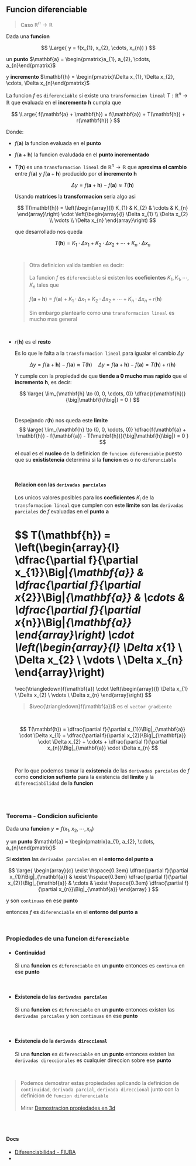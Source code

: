 ## Funcion diferenciable

> Caso $\mathbb{R}^{n} \to \mathbb{R}$

Dada una **funcion** 

$$
\Large{
    y = f(x_{1}, x_{2}, \cdots,  x_{n})
}
$$

un **punto** $\mathbf{a} = \begin{pmatrix}a_{1}, a_{2}, \cdots, a_{n}\end{pmatrix}$

y **incremento** $\mathbf{h} = \begin{pmatrix}\Delta x_{1}, \Delta x_{2}, \cdots, \Delta x_{n}\end{pmatrix}$

La funcion $f$ es `diferenciable` si existe una `transformacion lineal` $T:\mathbb{R}^{n} \to \mathbb{R}$ que evaluada en el **incremento** $\mathbf{h}$ cumpla que

$$
\Large{
    f(\mathbf{a} + \mathbf{h}) = f(\mathbf{a}) + T(\mathbf{h}) + r(\mathbf{h})
}
$$

Donde: 

- $f(\mathbf{a})$ la funcion evaluada en el **punto**

- $f(\mathbf{a} + \mathbf{h})$ la funcion evaludada en el **punto incrementado**

- $T(\mathbf{h})$ es una `transformacion lineal` de $\mathbb{R}^{n} \to \mathbb{R}$ que **aproxima el cambio** entre $f(\mathbf{a})$ y $f(\mathbf{a} + \mathbf{h})$  producido por el **incremento** $\mathbf{h}$

    $$
    \Delta y = f(\mathbf{a} + \mathbf{h}) - f(\mathbf{a}) \approx T(\mathbf{h})
    $$

    Usando **matrices** la **transformacion** seria algo asi

    $$
    T(\mathbf{h}) = \left(\begin{array}{l}
        K_{1} & K_{2} & \cdots &  K_{n}
    \end{array}\right)
    \cdot 
    \left(\begin{array}{l}
        \Delta x_{1} \\ \Delta x_{2} \\ \vdots \\  \Delta x_{n}
    \end{array}\right)
    $$

    que desarrollado nos queda

    $$
        T(\mathbf{h}) = K_{1} \cdot \Delta x_{1} + K_{2} \cdot \Delta x_{2} + \cdots +  K_{n} \cdot \Delta x_{n}
    $$
    <br>

    > Otra definicion valida tambien es decir:
    > <br><br>
    > La funcion $f$ es `diferenciable` si existen los **coeficientes** $K_{1}, K_{1}, \cdots, K_{n}$ tales que
    > <br><br>
    > $f(\mathbf{a} + \mathbf{h}) = f(\mathbf{a}) + K_{1} \cdot \Delta x_{1} + K_{2} \cdot \Delta x_{2} + \cdots +  K_{n} \cdot \Delta x_{n} + r(\mathbf{h})$
    > <br><br>
    > Sin embargo plantearlo como una `transformacion lineal` es mucho mas general

<br>

- $r(\mathbf{h})$ es el **resto**

    Es lo que le falta a la `transformacion lineal` para igualar el cambio $\Delta y$

    $$
    \Delta y = f(\mathbf{a} + \mathbf{h}) - f(\mathbf{a}) \approx T(\mathbf{h})
    \hspace{1em}
    \Delta y = f(\mathbf{a} + \mathbf{h}) - f(\mathbf{a}) = T(\mathbf{h}) + r(\mathbf{h})
    $$
 
    Y cumple con la propiedad de que **tiende a $0$ mucho mas rapido** que el **incremento** $\mathbf{h}$, es decir:

    $$
    \large{
        \lim_{\mathbf{h} \to (0, 0, \cdots, 0)} \dfrac{r(\mathbf{h})}{\big|\mathbf{h}\big|} = 0
    }
    $$
    <br>

    Despejando $r(\mathbf{h})$ nos queda este **limite**
    $$
    \large{
        \lim_{\mathbf{h} \to (0, 0, \cdots, 0)} \dfrac{f(\mathbf{a} + \mathbf{h}) - f(\mathbf{a}) - T(\mathbf{h})}{\big|\mathbf{h}\big|} = 0
    }
    $$

    el cual es el **nucleo** de la definicion de `funcion diferenciable` puesto que su **exististencia** determina si la **funcion** es o no `diferenciable`

    <br>

    #### Relacion con las `derivadas parciales`

    Los unicos valores posibles para los **coeficientes** $K_{i}$ de la `transformacion lineal` que cumplen con este **limite** son las `derivadas parciales` de $f$ evaluadas en el **punto** $\mathbf{a}$

    $$
    T(\mathbf{h}) = \left(\begin{array}{l}
        \dfrac{\partial f}{\partial x_{1}}\Big|_{\mathbf{a}} & \dfrac{\partial f}{\partial x_{2}}\Big|_{\mathbf{a}} & \cdots &  \dfrac{\partial f}{\partial x_{n}}\Big|_{\mathbf{a}}
    \end{array}\right)
    \cdot 
    \left(\begin{array}{l}
        \Delta x_{1} \\ \Delta x_{2} \\ \vdots \\  \Delta x_{n}
    \end{array}\right)
    =
    \vec{\triangledown}f(\mathbf{a})
    \cdot 
    \left(\begin{array}{l}
        \Delta x_{1} \\ \Delta x_{2} \\ \vdots \\  \Delta x_{n}
    \end{array}\right) 
    $$

    > $\vec{\triangledown}f(\mathbf{a})$ es el `vector gradiente`

    <br>

    $$
        T(\mathbf{h}) = \dfrac{\partial f}{\partial x_{1}}\Big|_{\mathbf{a}} \cdot \Delta x_{1} + \dfrac{\partial f}{\partial x_{2}}\Big|_{\mathbf{a}} \cdot \Delta x_{2} + \cdots +  \dfrac{\partial f}{\partial x_{n}}\Big|_{\mathbf{a}} \cdot \Delta x_{n}
    $$

    <br>

    Por lo que podemos tomar la **existencia** de las `derivadas parciales` de $f$ como **condicion sufiente** para la existencia del **limite** y la `diferenciabilidad` de la **funcion**
<br>

<br>

### Teorema - Condicion suficiente

Dada una **funcion** $y = f(x_{1}, x_{2}, \cdots,  x_{n})$

y un **punto** $\mathbf{a} = \begin{pmatrix}a_{1}, a_{2}, \cdots, a_{n}\end{pmatrix}$

Si **existen** las `derivadas parciales` en el **entorno del punto** $\mathbf{a}$

$$
\large{
    \begin{array}{c}
        \exist \hspace{0.3em} \dfrac{\partial f}{\partial x_{1}}\Big|_{\mathbf{a}}
        &
        \exist \hspace{0.3em} \dfrac{\partial f}{\partial x_{2}}\Big|_{\mathbf{a}}
        & \cdots &
        \exist \hspace{0.3em} \dfrac{\partial f}{\partial x_{n}}\Big|_{\mathbf{a}} 
    \end{array}
}
$$

y son `continuas` en ese **punto**

entonces $f$ es `diferenciable` en el **entorno del punto** $\mathbf{a}$

<br>


### Propiedades de una funcion `diferenciable`

- #### Continuidad

    Si una **funcion** es `diferenciable` en un **punto** entonces es `continua` en ese **punto**

<br>

- #### Existencia de las `derivadas parciales`

    Si una **funcion** es `diferenciable` en un **punto** entonces existen las `derivadas parciales` y son `continuas` en ese **punto**

<br>

- #### Existencia de la `derivada direccional`

    Si una **funcion** es `diferenciable` en un **punto** entonces existen las `derivadas direccionales` es cualquier direccion sobre ese **punto**

<br>

> Podemos demostrar estas propiedades aplicando la definicion de `continuidad`, `derivada parcial`, `derivada direccional`
> junto con la definicion de `funcion diferenciable`
> <br><br>
> Mirar [Demostracion propiedades en 3d](./demostracion-propiedades-3d.md)


<br><br>

#### Docs

- [Diferenciabilidad - FIUBA](https://www.youtube.com/watch?v=IlwYzexCi88)
- 